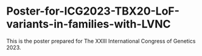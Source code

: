 # Poster-for-ICG2023-TBX20-LoF-variants-in-families-with-LVNC
This is the poster prepared for The XXIII International Congress of Genetics 2023.
